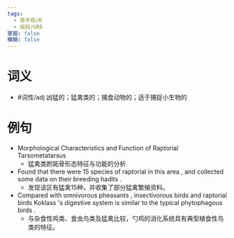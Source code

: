 ```yaml
---
tags:
  - 首字母/R
  - 级别/GRE
掌握: false
模糊: false
---
```

# 词义
- #词性/adj  凶猛的；猛禽类的；捕食动物的；适于捕捉小生物的
# 例句
- Morphological Characteristics and Function of Raptorial Tarsometatarsus
	- 猛禽类跗跖骨形态特征与功能的分析
- Found that there were 15 species of raptorial in this area , and collected some data on their breeding hadits .
	- 发现该区有猛禽15种，并收集了部分猛禽繁殖资料。
- Compared with omnivorous pheasants , insectivorous birds and raptorial birds Koklass 's digestive system is similar to the typical phytophagous birds .
	- 与杂食性鸡类、食虫鸟类及猛禽比较，勺鸡的消化系统具有典型植食性鸟类的特征。
